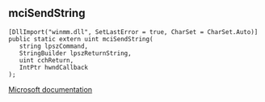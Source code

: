 ## mciSendString

```
[DllImport("winmm.dll", SetLastError = true, CharSet = CharSet.Auto)]
public static extern uint mciSendString(
   string lpszCommand,
   StringBuilder lpszReturnString,
   uint cchReturn,
   IntPtr hwndCallback
);
```

[Microsoft documentation](link_to_documentation)

